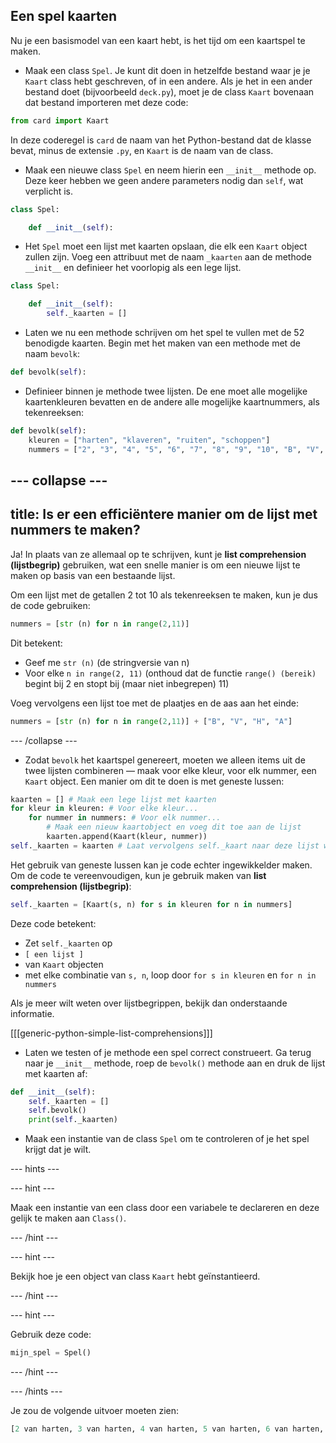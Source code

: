 ## Een spel kaarten

Nu je een basismodel van een kaart hebt, is het tijd om een kaartspel te maken.

+ Maak een class `Spel`. Je kunt dit doen in hetzelfde bestand waar je je `Kaart` class hebt geschreven, of in een andere. Als je het in een ander bestand doet (bijvoorbeeld `deck.py`), moet je de class `Kaart` bovenaan dat bestand importeren met deze code:

```python
from card import Kaart
```

In deze coderegel is `card` de naam van het Python-bestand dat de klasse bevat, minus de extensie `.py`, en `Kaart` is de naam van de class.

+ Maak een nieuwe class `Spel` en neem hierin een `__init__` methode op. Deze keer hebben we geen andere parameters nodig dan `self`, wat verplicht is.

```python
class Spel:

    def __init__(self):
```

+ Het `Spel` moet een lijst met kaarten opslaan, die elk een `Kaart` object zullen zijn. Voeg een attribuut met de naam `_kaarten` aan de methode `__init__` en definieer het voorlopig als een lege lijst.

```python
class Spel:

    def __init__(self):
        self._kaarten = []
```

+ Laten we nu een methode schrijven om het spel te vullen met de 52 benodigde kaarten. Begin met het maken van een methode met de naam `bevolk`:

```Python
def bevolk(self):
```

+ Definieer binnen je methode twee lijsten. De ene moet alle mogelijke kaartenkleuren bevatten en de andere alle mogelijke kaartnummers, als tekenreeksen:

```Python
def bevolk(self):
    kleuren = ["harten", "klaveren", "ruiten", "schoppen"]
    nummers = ["2", "3", "4", "5", "6", "7", "8", "9", "10", "B", "V", "H", "A"]
```

--- collapse ---
---
title: Is er een efficiëntere manier om de lijst met nummers te maken?
---

Ja! In plaats van ze allemaal op te schrijven, kunt je **list comprehension (lijstbegrip)** gebruiken, wat een snelle manier is om een nieuwe lijst te maken op basis van een bestaande lijst.

Om een lijst met de getallen 2 tot 10 als tekenreeksen te maken, kun je dus de code gebruiken:

```Python
nummers = [str (n) for n in range(2,11)]
```

Dit betekent:
- Geef me `str (n)` (de stringversie van n)
- Voor elke `n in range(2, 11)` (onthoud dat de functie `range() (bereik)` begint bij 2 en stopt bij (maar niet inbegrepen) 11)

Voeg vervolgens een lijst toe met de plaatjes en de aas aan het einde:

```Python
nummers = [str (n) for n in range(2,11)] + ["B", "V", "H", "A"]
```

--- /collapse ---

+ Zodat `bevolk` het kaartspel genereert, moeten we alleen items uit de twee lijsten combineren — maak voor elke kleur, voor elk nummer, een `Kaart` object. Een manier om dit te doen is met geneste lussen:

```Python
kaarten = [] # Maak een lege lijst met kaarten
for kleur in kleuren: # Voor elke kleur...
    for nummer in nummers: # Voor elk nummer...
        # Maak een nieuw kaartobject en voeg dit toe aan de lijst
        kaarten.append(Kaart(kleur, nummer))  
self._kaarten = kaarten # Laat vervolgens self._kaart naar deze lijst wijzen
```

Het gebruik van geneste lussen kan je code echter ingewikkelder maken. Om de code te vereenvoudigen, kun je gebruik maken van **list comprehension (lijstbegrip)**:

```Python
self._kaarten = [Kaart(s, n) for s in kleuren for n in nummers]
```

Deze code betekent:
- Zet `self._kaarten` op
- `[ een lijst ]`
- van `Kaart` objecten
- met elke combinatie van `s, n`, loop door `for s in kleuren` en `for n in nummers`

Als je meer wilt weten over lijstbegrippen, bekijk dan onderstaande informatie.

[[[generic-python-simple-list-comprehensions]]]

+ Laten we testen of je methode een spel correct construeert. Ga terug naar je `__init__` methode, roep de `bevolk()` methode aan en druk de lijst met kaarten af:

```Python
def __init__(self):
    self._kaarten = []
    self.bevolk()
    print(self._kaarten)
```

+ Maak een instantie van de class `Spel` om te controleren of je het spel krijgt dat je wilt.

--- hints ---

--- hint ---

Maak een instantie van een class door een variabele te declareren en deze gelijk te maken aan `Class()`.

--- /hint ---

--- hint ---

Bekijk hoe je een object van class `Kaart` hebt geïnstantieerd.

--- /hint ---

--- hint ---

Gebruik deze code:

```Python
mijn_spel = Spel()
```

--- /hint ---

--- /hints ---

Je zou de volgende uitvoer moeten zien:

```Python
[2 van harten, 3 van harten, 4 van harten, 5 van harten, 6 van harten, 7 van harten, 8 van harten, 9 van harten, 10 van harten, B van harten, V van harten, H van harten, A van harten, 2 van klaveren, 3 van klaveren, 4 van klaveren, 5 van klaveren, 6 van klaveren, 7 van klaveren, 8 van klaveren, 9 van klaveren, 10 van klaveren, B van klaveren, V van klaveren, H van klaveren, A van klaveren, 2 van ruiten, 3 van ruiten, 4 van ruiten, 5 van ruiten, 6 van ruiten, 7 van ruiten, 8 van ruiten, 9 van ruiten, 10 van ruiten, B van ruiten, V van ruiten, H van ruiten, A van ruiten, 2 van schoppen, 3 van schoppen, 5 van schoppen, 6 van schoppen, 7 van schoppen, 8 van schoppen, 9 van schoppen, 10 van schoppen, B van schoppen, V van schoppen, H van schoppen, A van schoppen]
```
